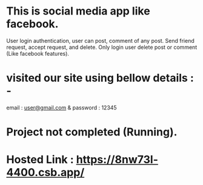 # This is social media app like facebook.
User login authentication, user can post, comment of any post. Send friend request, accept request, and delete. 
Only login user delete post or comment (Like facebook features).
# visited our site using bellow details : -
email : user@gmail.com & password : 12345
# Project not completed (Running).
# Hosted Link : https://8nw73l-4400.csb.app/
